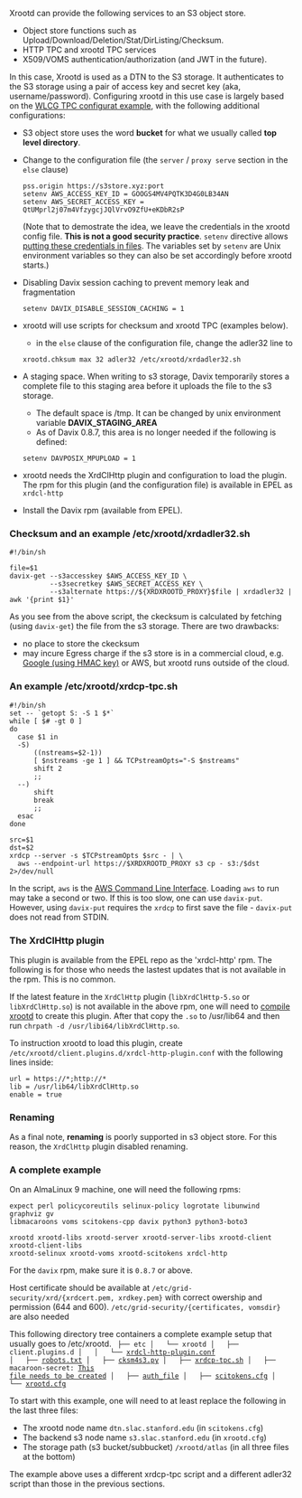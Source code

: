 Xrootd can provide the following services to an S3 object store.

* Object store functions such as Upload/Download/Deletion/Stat/DirListing/Checksum.
* HTTP TPC and xrootd TPC services
* X509/VOMS authentication/authorization (and JWT in the future).

In this case, Xrootd is used as a DTN to the S3 storage. It authenticates to the 
S3 storage using a pair of access key and secret key (aka, username/password).
Configuring xrootd in this use case is largely based on  the 
[WLCG TPC configurat example](#an-example-of-wlcg-tpc-configuration-with-x509-authentication),
with the following additional configurations:

  * S3 object store uses the word **bucket** for what we usually called **top level directory**.
  * Change to the configuration file (the `server` / `proxy serve` section in the `else` clause)

    ```
    pss.origin https://s3store.xyz:port
    setenv AWS_ACCESS_KEY_ID = GOOGS4MV4PQTK3D4G0LB34AN
    setenv AWS_SECRET_ACCESS_KEY = QtUMprl2j07m4VfzygcjJQlVrvO9ZfU+eKDbR2sP
    ```

    (Note that to demostrate the idea, we leave the credentials in the xrootd config file. 
    <b>This is not a good security practice</b>. `setenv` directive allows 
    [putting these credentials in files](https://xrootd.slac.stanford.edu/doc/dev55/Syntax_config.htm#_Toc520499869).
    The variables set by `setenv` are Unix environment variables so they can also be set
    accordingly before xrootd starts.)

  * Disabling Davix session caching to prevent memory leak and fragmentation
    ```
    setenv DAVIX_DISABLE_SESSION_CACHING = 1
    ```

  * xrootd will use scripts for checksum and xrootd TPC (examples below).
    - in the `else` clause of the configuration file, change the adler32 line to <p>
    ```
    xrootd.chksum max 32 adler32 /etc/xrootd/xrdadler32.sh
    ``` 
  * A staging space. When writing to s3 storage, Davix temporarily stores a complete file 
    to this staging area before it uploads the file to the s3 storage.
    - The default space is /tmp. It can be changed by unix environment variable 
      **DAVIX_STAGING_AREA**
    - As of Davix 0.8.7, this area is no longer needed if the following is defined:
    ```
    setenv DAVPOSIX_MPUPLOAD = 1
    ```
  * xrootd needs the XrdClHttp plugin and configuration to load the plugin. The rpm for this
    plugin (and the configuration file) is available in EPEL as `xrdcl-http`
  * Install the Davix rpm (available from EPEL).

### Checksum and an example /etc/xrootd/xrdadler32.sh

```
#!/bin/sh

file=$1
davix-get --s3accesskey $AWS_ACCESS_KEY_ID \
          --s3secretkey $AWS_SECRET_ACCESS_KEY \
          --s3alternate https://${XRDXROOTD_PROXY}$file | xrdadler32 | awk '{print $1}'
```

As you see from the above script, the ckecksum is calculated by fetching (using `davix-get`)
the file from the s3 storage. There are two drawbacks:

* no place to store the ckecksum
* may incure Egress charge if the s3 store is in a commercial cloud, e.g. 
  [Google (using HMAC key)](https://cloud.google.com/storage/docs/authentication/hmackeys)
  or AWS, but xrootd runs outside of the cloud.

### An example /etc/xrootd/xrdcp-tpc.sh

```
#!/bin/sh
set -- `getopt S: -S 1 $*`
while [ $# -gt 0 ]
do
  case $1 in
  -S)
      ((nstreams=$2-1))
      [ $nstreams -ge 1 ] && TCPstreamOpts="-S $nstreams"
      shift 2
      ;;
  --)
      shift
      break
      ;;
  esac
done

src=$1
dst=$2
xrdcp --server -s $TCPstreamOpts $src - | \
  aws --endpoint-url https://$XRDXROOTD_PROXY s3 cp - s3:/$dst 2>/dev/null
```

In the script, `aws` is the [AWS Command Line Interface](https://aws.amazon.com/cli/). Loading `aws`
to run may take a second or two. If this is too slow, one can use `davix-put`. However, using 
`davix-put` requires the `xrdcp` to first save the file - `davix-put` does not read from STDIN.

### The XrdClHttp plugin

This plugin is available from the EPEL repo as the 'xrdcl-http' rpm. The following is for those who 
needs the lastest updates that is not available in the rpm. This is no common.

If the latest feature in the `XrdClHttp` plugin (`libXrdClHttp-5.so` or `libXrdClHttp.so`) is not 
available in the above rpm, one will need to [compile xrootd](../Compile) to create this plugin.
After that copy the `.so` to /usr/lib64 and then run `chrpath -d /usr/libi64/libXrdClHttp.so`.

To instruction xrootd to load this plugin, create `/etc/xrootd/client.plugins.d/xrdcl-http-plugin.conf`
with the following lines inside:
```
url = https://*;http://*
lib = /usr/lib64/libXrdClHttp.so
enable = true
```

### Renaming 

As a final note, **renaming** is poorly supported in s3 object store. For this reason, the 
`XrdClHttp` plugin disabled renaming.

### A complete example

On an AlmaLinux 9 machine, one will need the following rpms:

```
expect perl policycoreutils selinux-policy logrotate libunwind graphviz gv 
libmacaroons voms scitokens-cpp davix python3 python3-boto3

xrootd xrootd-libs xrootd-server xrootd-server-libs xrootd-client xrootd-client-libs 
xrootd-selinux xrootd-voms xrootd-scitokens xrdcl-http
```

For the `davix` rpm, make sure it is `0.8.7` or above.

Host certificate should be available at `/etc/grid-security/xrd/{xrdcert.pem, xrdkey.pem}` with 
correct owership and permission (644 and 600). `/etc/grid-security/{certificates, vomsdir}` are also 
needed

This following directory tree containers a complete example setup that usually goes to /etc/xrootd. 
<code>
├── etc
│   └── xrootd
│       ├── client.plugins.d
│       │   └── [xrdcl-http-plugin.conf](s3_example/client.plugins.d/xrdcl-http-plugin.conf.txt)
│       ├── [robots.txt](s3_example/robots.txt)
│       ├── [cksm4s3.py](s3_example/cksm4s3.py.txt)
│       ├── [xrdcp-tpc.sh](s3_example/xrdcp-tpc.sh.txt)
│       ├── macaroon-secret: [This file needs to be created](../tpc/#generating-the-macaroon-secret)
│       ├── [auth_file](s3_example/auth_file.txt)
│       ├── [scitokens.cfg](s3_example/scitokens.cfg.txt)
│       └── [xrootd.cfg](s3_example/xrootd.cfg.txt)
</code>

To start with this example, one will need to at least replace the following in the last three files:

* The xrootd node name `dtn.slac.stanford.edu` (in `scitokens.cfg`)
* The backend s3 node name `s3.slac.stanford.edu` (in `xrootd.cfg`)
* The storage path (s3 bucket/subbucket) `/xrootd/atlas` (in all three files at the bottom)

The example above uses a different xrdcp-tpc script and a different adler32 script than those in the
previous sections.
